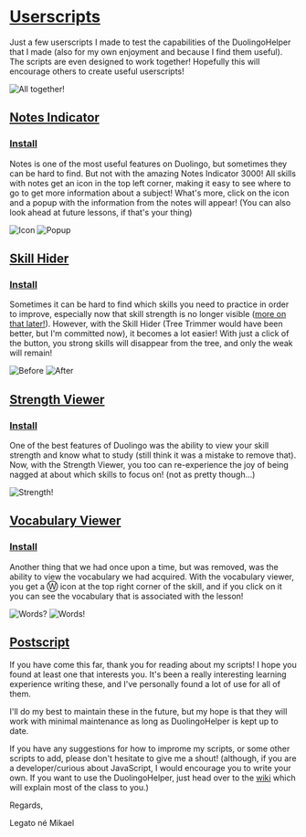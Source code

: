 # [Userscripts](#userscripts)

Just a few userscripts I made to test the capabilities of the DuolingoHelper that I made (also for my own enjoyment and because I find them useful). The scripts are even designed to work together! Hopefully this will encourage others to create useful userscripts!

![All together!](https://github.com/x-inkfish-x/DuolingoUserscripts/raw/master/Screenshots/AllScripts.png)

## [Notes Indicator](#notes-indicator)
### [Install](https://github.com/x-inkfish-x/DuolingoUserscripts/raw/master/NotesIndicator.user.js)
Notes is one of the most useful features on Duolingo, but sometimes they can be hard to find. But not with the amazing Notes Indicator 3000! All skills with notes get an icon in the top left corner, making it easy to see where to go to get more information about a subject! What's more, click on the icon and a popup with the information from the notes will appear! (You can also look ahead at future lessons, if that's your thing)

![Icon](https://github.com/x-inkfish-x/DuolingoUserscripts/raw/master/Screenshots/NotesIndicator1.png)
![Popup](https://github.com/x-inkfish-x/DuolingoUserscripts/raw/master/Screenshots/NotesIndicator2.png)

## [Skill Hider](#skill-hider)
### [Install](https://github.com/x-inkfish-x/DuolingoUserscripts/raw/master/SkillHider.user.js)
Sometimes it can be hard to find which skills you need to practice in order to improve, especially now that skill strength is no longer visible ([more on that later!](#strength-viewer)). However, with the Skill Hider (Tree Trimmer would have been better, but I'm committed now), it becomes a lot easier! With just a click of the button, you strong skills will disappear from the tree, and only the weak will remain!

![Before](https://github.com/x-inkfish-x/DuolingoUserscripts/raw/master/Screenshots/SkillHider1.png)
![After](https://github.com/x-inkfish-x/DuolingoUserscripts/raw/master/Screenshots/SkillHider2.png)

## [Strength Viewer](#strength-viewer)
### [Install](https://github.com/x-inkfish-x/DuolingoUserscripts/raw/master/SkillStrengthViewer.user.js)
One of the best features of Duolingo was the ability to view your skill strength and know what to study (still think it was a mistake to remove that). Now, with the Strength Viewer, you too can re-experience the joy of being nagged at about which skills to focus on! (not as pretty though...)

![Strength!](https://github.com/x-inkfish-x/DuolingoUserscripts/raw/master/Screenshots/StrengthViewer.png)

## [Vocabulary Viewer](#vocabulary-viewer)
### [Install](https://github.com/x-inkfish-x/DuolingoUserscripts/raw/master/SkillVocabularyViewer.user.js)
Another thing that we had once upon a time, but was removed, was the ability to view the vocabulary we had acquired. With the vocabulary viewer, you get a &#x24cc; icon at the top right corner of the skill, and if you click on it you can see the vocabulary that is associated with the lesson!

![Words?](https://github.com/x-inkfish-x/DuolingoUserscripts/raw/master/Screenshots/VocabularyViewer1.png)
![Words!](https://github.com/x-inkfish-x/DuolingoUserscripts/raw/master/Screenshots/VocabularyViewer2.png)

## [Postscript](#postscript)
If you have come this far, thank you for reading about my scripts! I hope you found at least one that interests you. It's been a really interesting learning experience writing these, and I've personally found a lot of use for all of them. 

I'll do my best to maintain these in the future, but my hope is that they will work with minimal maintenance as long as DuolingoHelper is kept up to date. 

If you have any suggestions for how to improme my scripts, or some other scripts to add, please don't hesitate to give me a shout! (although, if you are a developer/curious about JavaScript, I would encourage you to write your own. If you want to use the DuolingoHelper, just head over to the [wiki](https://github.com/x-inkfish-x/DuolingoUserscripts/wiki) which will explain most of the class to you.)

Regards,

Legato né Mikael

